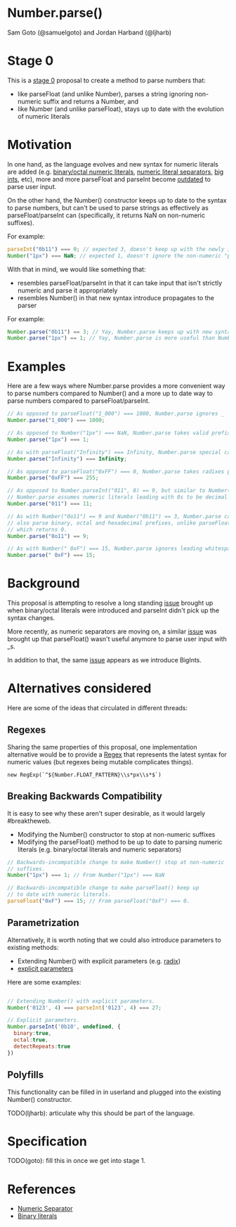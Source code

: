 # Number.parse()

Sam Goto (@samuelgoto) and Jordan Harband (@ljharb)

# Stage 0

This is a [stage 0](https://tc39.github.io/process-document/) proposal to create a method to parse numbers that:

* like parseFloat (and unlike Number), parses a string ignoring non-numeric suffix and returns a Number, and
* like Number (and unlike parseFloat), stays up to date with the evolution of numeric literals

# Motivation

In one hand, as the language evolves and new syntax for numeric literals are added (e.g. [binary/octal numeric literals](https://esdiscuss.org/topic/a-new-es6-draft-rev28), [numeric literal separators](https://github.com/tc39/proposal-numeric-separator), [big ints](https://tc39.github.io/proposal-bigint/), etc), more and more parseFloat and parseInt become [outdated](https://github.com/tc39/ecma262/issues/927) to parse user input.

On the other hand, the Number() constructor keeps up to date to the syntax to parse numbers, but can't be used to parse strings as effectively as parseFloat/parseInt can (specifically, it returns NaN on non-numeric suffixes).

For example:

```javascript
parseInt("0b11") === 0; // expected 3, doesn't keep up with the newly introduced binary prefix
Number("1px") === NaN; // expected 1, doesn't ignore the non-numeric "px" suffix
```

With that in mind, we would like something that:

* resembles parseFloat/parseInt in that it can take input that isn't strictly numeric and parse it appropriately
* resembles Number() in that new syntax introduce propagates to the parser

For example:

```javascript
Number.parse("0b11") == 3; // Yay, Number.parse keeps up with new syntax!
Number.parse("1px") == 1; // Yay, Number.parse is more useful than Number()!
```

# Examples

Here are a few ways where Number.parse provides a more convenient way to parse numbers compared to Number() and a more up to date way to parse numbers compared to parseFloat/parseInt.

```js
// As opposed to parseFloat("1_000") === 1000, Number.parse ignores _
Number.parse("1_000") === 1000; 

// As opposed to Number("1px") === NaN, Number.parse takes valid prefix
Number.parse("1px") === 1; 

// As with parseFloat("Infinity") === Infinity, Number.parse special cases Infinity.
Number.parse("Infinity") === Infinity;

// As opposed to parseFloat("0xFF") === 0, Number.parse takes radixes prefixes
Number.parse("0xFF") === 255; 

// As opposed to Number.parseInt("011", 8) == 9, but similar to Number("011") === 11,
// Number.parse assumes numeric literals leading with 0s to be decimal
Number.parse("011") === 11;

// As with Number("0o11") == 9 and Number("0b11") == 3, Number.parse can
// also parse binary, octal and hexadecimal prefixes, unlike parseFloat("0o11")
// which returns 0.
Number.parse("0o11") == 9;

// As with Number(" 0xF") === 15, Number.parse ignores leading whitespace.
Number.parse(" 0xF") === 15;
```

# Background

This proposal is attempting to resolve a long standing [issue](https://github.com/tc39/ecma262/issues/927) brought up when binary/octal literals were introduced and parseInt didn't pick up the syntax changes.

More recently, as numeric separators are moving on, a similar [issue](https://github.com/tc39/proposal-numeric-separator/issues/11) was brought up that parseFloat() wasn't useful anymore to parse user input with _s.

In addition to that, the same [issue](https://github.com/tc39/proposal-numeric-separator/issues/11#issuecomment-314893789) appears as we introduce BigInts.

# Alternatives considered

Here are some of the ideas that circulated in different threads:

## Regexes

Sharing the same properties of this proposal, one implementation alternative would be to provide a [Regex](https://github.com/tc39/proposal-numeric-separator/issues/11#issuecomment-307079932) that represents the latest syntax for numeric values (but regexes being mutable complicates things).

```
new RegExp(`^${Number.FLOAT_PATTERN}\\s*px\\s*$`)
```

## Breaking Backwards Compatibility

It is easy to see why these aren't super desirable, as it would largely #breaktheweb.

  * Modifying the Number() constructor to stop at non-numeric suffixes    
  * Modifying the parseFloat() method to be up to date to parsing numeric literals (e.g. binary/octal literals and numeric separators)
    
```javascript
// Backwards-incompatible change to make Number() stop at non-numeric 
// suffixes.
Number("1px") === 1; // From Number("1px") === NaN

// Backwards-incompatible change to make parseFloat() keep up 
// to date with numeric literals.
parseFloat("0xF") === 15; // From parseFloat("0xF") === 0.
```

## Parametrization

Alternatively, it is worth noting that we could also introduce parameters to existing methods:

  * Extending Number() with explicit parameters (e.g. [radix](https://github.com/tc39/ecma262/issues/927#issuecomment-306629879))
  * [explicit parameters](https://github.com/tc39/ecma262/issues/927#issuecomment-306595340)

Here are some examples:

```javascript

// Extending Number() with explicit parameters.
Number('0123', 4) === parseInt('0123', 4) === 27;

// Explicit parameters.
Number.parseInt('0b10', undefined, {
  binary:true, 
  octal:true, 
  detectRepeats:true
})

```

## Polyfills

This functionality can be filled in in userland and plugged into the existing Number() constructor.

TODO(ljharb): articulate why this should be part of the language.

# Specification 

TODO(goto): fill this in once we get into stage 1.

# References

* [Numeric Separator](https://github.com/tc39/proposal-numeric-separator/issues/11)
* [Binary literals](https://github.com/tc39/ecma262/issues/927)

